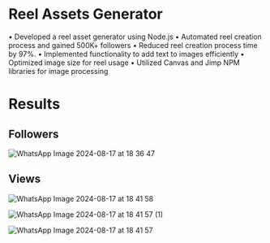# Reel Assets Generator
• Developed a reel asset generator using Node.js
• Automated reel creation process and gained 500K+ followers
• Reduced reel creation process time by 97%.
• Implemented functionality to add text to images efficiently
• Optimized image size for reel usage
• Utilized Canvas and Jimp NPM libraries for image processing

# Results

## Followers

![WhatsApp Image 2024-08-17 at 18 36 47](https://github.com/user-attachments/assets/413a0254-325f-4f1d-acf1-4ee5038e006b)



## Views 

![WhatsApp Image 2024-08-17 at 18 41 58](https://github.com/user-attachments/assets/5eed8971-941d-4fab-bb82-b98a8cdac251)


![WhatsApp Image 2024-08-17 at 18 41 57 (1)](https://github.com/user-attachments/assets/1665b50e-1881-4cf6-b5f2-948600a85437)


![WhatsApp Image 2024-08-17 at 18 41 57](https://github.com/user-attachments/assets/1ab44b29-c7c0-408f-a1bc-4e5484667665)



